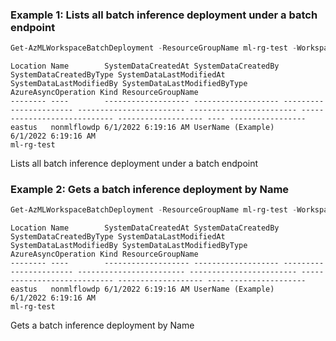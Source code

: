 ### Example 1: Lists all batch inference deployment under a batch endpoint
```powershell
Get-AzMLWorkspaceBatchDeployment -ResourceGroupName ml-rg-test -WorkspaceName mlworkspace-cli01 -EndpointName batch-cli02
```

```output
Location Name        SystemDataCreatedAt SystemDataCreatedBy SystemDataCreatedByType SystemDataLastModifiedAt SystemDataLastModifiedBy SystemDataLastModifiedByType AzureAsyncOperation Kind ResourceGroupName
-------- ----        ------------------- ------------------- ----------------------- ------------------------ ------------------------ ---------------------------- ------------------- ---- -----------------
eastus   nonmlflowdp 6/1/2022 6:19:16 AM UserName (Example)                          6/1/2022 6:19:16 AM                                                                                     ml-rg-test
```

Lists all batch inference deployment under a batch endpoint

### Example 2: Gets a batch inference deployment by Name
```powershell
Get-AzMLWorkspaceBatchDeployment -ResourceGroupName ml-rg-test -WorkspaceName mlworkspace-cli01 -EndpointName batch-cli02 -Name nonmlflowdp
```

```output
Location Name        SystemDataCreatedAt SystemDataCreatedBy SystemDataCreatedByType SystemDataLastModifiedAt SystemDataLastModifiedBy SystemDataLastModifiedByType AzureAsyncOperation Kind ResourceGroupName
-------- ----        ------------------- ------------------- ----------------------- ------------------------ ------------------------ ---------------------------- ------------------- ---- -----------------
eastus   nonmlflowdp 6/1/2022 6:19:16 AM UserName (Example)                          6/1/2022 6:19:16 AM                                                                                     ml-rg-test
```

Gets a batch inference deployment by Name


